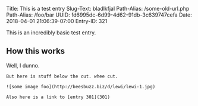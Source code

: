 Title: This is a test entry
Slug-Text: bladlkfjal
Path-Alias: /some-old-url.php
Path-Alias: /foo/bar
UUID: fd6995dc-6d99-4d62-91db-3c639747cefa
Date: 2018-04-01 21:06:39-07:00
Entry-ID: 321

This is an incredibly basic test entry.

## How this works

Well, I dunno.

~~~~~
But here is stuff below the cut. whee cut.

![some image foo](http://beesbuzz.biz/d/lewi/lewi-1.jpg)

Also here is a link to [entry 301](301)
